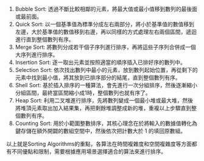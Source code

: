 

1. Bubble Sort: 透過不斷比較相鄰的元素，將最大值或最小值移到數列的最後面或最前面。
2. Quick Sort: 以一個基準值為標準分成左右兩部分，將小於基準值的數值移到左邊，大於基準值的數值移到右邊，再以同樣的方式處理左右兩個區間，遞迴進行直到整個數列有序。
3. Merge Sort: 將數列分成若干個子序列進行排序，再將這些子序列合併成一個大序列進行排序。
4. Insertion Sort: 逐一取出元素並按照適當的順序插入已排好序的數列中。
5. Selection Sort: 依次找出數列中最小的元素，放到數列起始位置，再從剩下的元素中找到最小值，將其放到已排序部分的結尾，直到整個數列有序。
6. Shell Sort: 基於插入排序的一種算法，會先進行一次分組排序，然後逐漸縮小分組區間，最終當區間縮小成1時，整個數列也就有序了。
7. Heap Sort: 利用二叉堆進行排序，先將數列變成一個最小堆或最大堆，然後將堆頂元素取出加入結果集，再把剩餘堆調整成新的堆，重複以上步驟直到整個數列有序。
8. Counting Sort: 用於小範圍整數排序，其核心理念在於將輸入的數據值轉化為鍵存儲在額外開闢的數組空間中，然後依次把計數大於 1 的填回原數組。

以上就是Sorting Algorithms的重點，各算法在時間複雜度和空間複雜度等方面都有不同優點和限制，需要根據應用場景選擇適合的算法來進行排序。